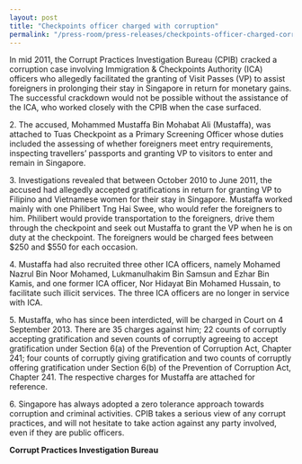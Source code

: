 ```yaml
---
layout: post
title: "Checkpoints officer charged with corruption"
permalink: "/press-room/press-releases/checkpoints-officer-charged-corruption"
---
```

In mid 2011, the Corrupt Practices Investigation Bureau (CPIB) cracked a corruption case involving Immigration & Checkpoints Authority (ICA) officers who allegedly facilitated the granting of Visit Passes (VP) to assist foreigners in prolonging their stay in Singapore in return for monetary gains. The successful crackdown would not be possible without the assistance of the ICA, who worked closely with the CPIB when the case surfaced.

2\.         The accused, Mohammed Mustaffa Bin Mohabat Ali (Mustaffa), was attached to Tuas Checkpoint as a Primary Screening Officer whose duties included the assessing of whether foreigners meet entry requirements, inspecting travellers’ passports and granting VP to visitors to enter and remain in Singapore.

3\.         Investigations revealed that between October 2010 to June 2011, the accused had allegedly accepted gratifications in return for granting VP to Filipino and Vietnamese women for their stay in Singapore. Mustaffa worked mainly with one Philibert Tng Hai Swee, who would refer the foreigners to him. Philibert would provide transportation to the foreigners, drive them through the checkpoint and seek out Mustaffa to grant the VP when he is on duty at the checkpoint. The foreigners would be charged fees between $250 and $550 for each occasion.

4\.         Mustaffa had also recruited three other ICA officers, namely Mohamed Nazrul Bin Noor Mohamed, Lukmanulhakim Bin Samsun and Ezhar Bin Kamis, and one former ICA officer, Nor Hidayat Bin Mohamed Hussain, to facilitate such illicit services. The three ICA officers are no longer in service with ICA.

5\.         Mustaffa, who has since been interdicted, will be charged in Court on 4 September 2013. There are 35 charges against him; 22 counts of corruptly accepting gratification and seven counts of corruptly agreeing to accept gratification under Section 6(a) of the Prevention of Corruption Act, Chapter 241; four counts of corruptly giving gratification and two counts of corruptly offering gratification under Section 6(b) of the Prevention of Corruption Act, Chapter 241. The respective charges for Mustaffa are attached for reference.

6\.         Singapore has always adopted a zero tolerance approach towards corruption and criminal activities. CPIB takes a serious view of any corrupt practices, and will not hesitate to take action against any party involved, even if they are public officers.

**Corrupt Practices Investigation Bureau**
